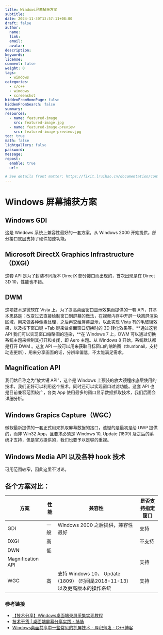 ```yaml
---
title: Windows屏幕捕获方案
subtitle:
date: 2024-11-30T13:57:11+08:00
draft: false
author:
  name:
  link:
  email:
  avatar:
description:
keywords:
license:
comment: false
weight: 0
tags:
  - windows
categories:
  - c/c++
  - windows
  - screenshot
hiddenFromHomePage: false
hiddenFromSearch: false
summary:
resources:
  - name: featured-image
    src: featured-image.jpg
  - name: featured-image-preview
    src: featured-image-preview.jpg
toc: true
math: false
lightgallery: false
password:
message:
repost:
  enable: true
  url:

# See details front matter: https://fixit.lruihao.cn/documentation/content/#front-matter
---
```


<!--more-->

# Windows 屏幕捕获方案

## Windows GDI
  这是 Windows 系统上兼容性最好的一套方案，从 Windows 2000 开始提供，部分接口底层支持了硬件加速功能。

## Microsoft DirectX Graphics Infrastructure（DXGI）
  这套 API 是为了封装不同版本 DirectX 部分接口而出现的，首次出现是在 Direct 3D 10，性能也不错。

## DWM
  这项技术是微软在 Vista 上，为了提高桌面窗口显示效果而提供的一套 API，其基本思路是：改变过去直接绘制窗口到屏幕的做法，在视频内存中开辟一块离屏渲染区域，用来做各种像素处理，之后再交给屏幕显示，以此实现 Vista 有的毛玻璃效果，以及按下窗口键 +Tab 键来做桌面窗口切换时的 3D 转化效果等。**通过这套 API 我们可以实现窗口缩略图的渲染，**在 Windows 7 上，DWM 可以通过切换系统主题来控制其打开和关闭，即 Aero 主题。从 Windows 8 开始，系统默认都是打开 DWM 。这套 API 一般可以用来获取目标窗口的缩略图（thumbnail，支持动态更新），用来分享画面的话，分辨率偏低，不太能满足需求。

## Magnification API
  我们姑且称之为“放大镜 API”，这个是 Windows 上预装的放大镜程序底层使用的技术，我们正好可以利用这个技术，同时还可以实现窗口过滤功能。这套 API 也是目前兼容范围较广，各类 App 使用最多的窗口显示数据抓取技术，我们后面会详细分析。

## Windows Grapics Capture（WGC）
  微软最新提供的一套正式用来抓取屏幕数据的接口，遗憾的是最初是给 UWP 提供的，而非 Win32 App，且要求必须是 Windows 10, Update (1809) 及之后的系统才支持，但是官方提供的，我们也要予以足够的重视。

## Windows Media API 以及各种 hook 技术
  可用范围较窄，因此这里不讨论。



## 各个方案对比：

| 方案              | 性能 | 兼容性                                                                      | 是否支持指定窗口 |
| ----------------- | ---- | --------------------------------------------------------------------------- | ---------------- |
| GDI               | 一般 | Windows 2000 之后提供，兼容性最好                                           | 支持             |
| DXGI              | 高   |                                                                             | 不支持           |
| DWN               | 低   |                                                                             |                  |
| Magnification API |      |                                                                             | 支持             |
| WGC               | 高   | 支持 Windows 10， Update (1809) （时间是2018-11-13） 以及更高版本的操作系统 | 支持             |



### 参考链接

- [【技术分享】Windows桌面端录屏采集实现教程](https://doc-markdown-zh.zego.im/ji-zhu-fen-xiang-windowszhuo-mian-duan-lu-ping-cai-ji-shi-xian-jiao-cheng/)
- [技术干货 | 桌面端屏幕分享实践 - 脉脉](https://maimai.cn/article/detail?fid=1692948703&efid=cOHX1WHd8IoUNDbp54IhUw)
- [Windows桌面共享中一些常见的抓屏技术 - 厚积薄发 - C++博客](http://www.cppblog.com/weiym/archive/2016/08/11/204536.html)